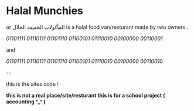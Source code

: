 # Halal Munchies 

or المأكولات الخفيفة الحلال
is a halal food van/resturant made by two owners.. 

*01101111 01110111 01101110 01100101 01110010 00100000 00110001*  

and 

*01101111 01110111 01101110 01100101 01110010 00100000 00110010*

--

this is the sites code  ! 

**this is not a real place/site/resturant this is for a school project ( accounting ^_^ )**
